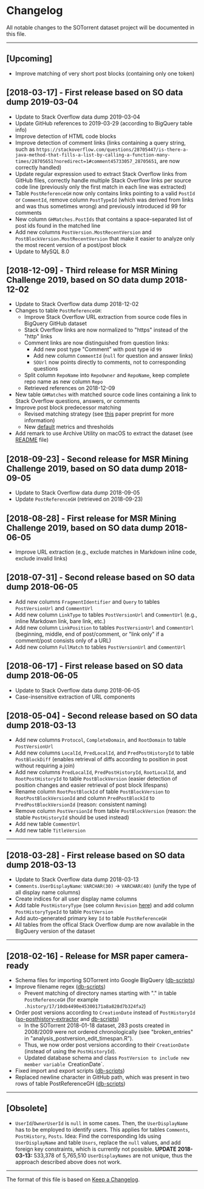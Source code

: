 # Changelog
All notable changes to the SOTorrent dataset project will be documented in this file.

---

## [Upcoming]

* Improve matching of very short post blocks (containing only one token)

## [2018-03-17] - First release based on SO data dump 2019-03-04

* Update to Stack Overflow data dump 2019-03-04
* Update GitHub references to 2019-03-29 (according to BigQuery table info)
* Improve detection of HTML code blocks
* Improve detection of comment links (links containing a query string, such as `https://stackoverflow.com/questions/28705447/is-there-a-java-method-that-fills-a-list-by-calling-a-function-many-times/28705651?noredirect=1#comment45733057_28705651`, are now correctly handled)
* Update regular expression used to extract Stack Overflow links from GitHub files, correctly handle multiple Stack Overflow links per source code line (previously only the first match in each line was extracted)
* Table `PostReferenceGH` now only contains links pointing to a valid `PostId` or `CommentId`, remove column `PostTypeId` (which was derived from links and was thus sometimes wrong) and previously introduced id 99 for comments
* New column `GHMatches.PostIds` that contains a space-separated list of post ids found in the matched line
* Add new columns `PostVersion.MostRecentVersion` and `PostBlockVersion.MostRecentVersion` that make it easier to analyze only the most recent version of a post/post block
* Update to MySQL 8.0

## [2018-12-09] - Third release for MSR Mining Challenge 2019, based on SO data dump 2018-12-02

* Update to Stack Overflow data dump 2018-12-02
* Changes to table `PostReferenceGH`:
  * Improve Stack Overflow URL extraction from source code files in BigQuery GitHub dataset
  * Stack Overflow links are now normalized to "https" instead of the "http" links
  * Comment links are now distinguished from question links:
    * Add new post type "Comment" with post type id `99`
    * Add new column `CommentId` (`null` for question and answer links)
    * `SOUrl` now points directly to comments, not to corresponding questions 
  * Split column `RepoName` into `RepoOwner` and `RepoName`, keep complete repo name as new column `Repo`
  * Retrieved references on 2018-12-09
* New table `GHMatches` with matched source code lines containing a link to Stack Overflow questions, answers, or comments
* Improve post block predecessor matching
  * Revised matching strategy (see [this](https://arxiv.org/abs/1811.00804) paper preprint for more information)
  * New [default](https://github.com/sotorrent/posthistory-extractor/blob/5876e666e5001b5a7b9a26057358a9855f088a0a/src/org/sotorrent/posthistoryextractor/Config.java#L75) metrics and thresholds 
* Add remark to use Archive Utility on macOS to extract the dataset (see [README](https://github.com/sotorrent/db-scripts/blob/master/sotorrent/README.md) file)

## [2018-09-23] - Second release for MSR Mining Challenge 2019, based on SO data dump 2018-09-05

* Update to Stack Overflow data dump 2018-09-05
* Update `PostReferenceGH` (retrieved on 2018-09-23)

## [2018-08-28] - First release for MSR Mining Challenge 2019, based on SO data dump 2018-06-05

* Improve URL extraction (e.g., exclude matches in Markdown inline code, exclude invalid links)

## [2018-07-31] - Second release based on SO data dump 2018-06-05

* Add new columns `FragmentIdentifier` and `Query` to tables `PostVersionUrl` and `CommentUrl`
* Add new column `LinkType` to tables `PostVersionUrl` and `CommentUrl` (e.g., inline Markdown link, bare link, etc.)
* Add new column `LinkPosition` to tables `PostVersionUrl` and `CommentUrl` (beginning, middle, end of post/comment, or "link only" if a comment/post consists only of a URL)
* Add new column `FullMatch` to tables `PostVersionUrl` and `CommentUrl`

## [2018-06-17] - First release based on SO data dump 2018-06-05

* Update to Stack Overflow data dump 2018-06-05
* Case-insensitive extraction of URL components

## [2018-05-04] - Second release based on SO data dump 2018-03-13

* Add new columns `Protocol`, `CompleteDomain`, and `RootDomain` to table `PostVersionUrl`
* Add new columns `LocalId`, `PredLocalId`, and `PredPostHistoryId` to table `PostBlockDiff` (enables retrieval of diffs according to position in post without requiring a join)
* Add new columns `PredLocalId`, `PredPostHistoryId`, `RootLocalId`, and `RootPostHistoryId` to table `PostBlockVersion` (easier detection of position changes and easier retrieval of post block lifespans)
* Rename column `RootPostBlockId` of table `PostBlockVersion` to `RootPostBlockVersionId` and column `PredPostBlockId` to `PredPostBlockVersionId` (reason: consistent naming)
* Remove column `PostVersionId` from table `PostBlockVersion` (reason: the stable `PostHistoryId` should be used instead)
* Add new table `CommentUrl`
* Add new table `TitleVersion`

---

## [2018-03-28] - First release based on SO data dump 2018-03-13

* Update to Stack Overflow data dump 2018-03-13
* `Comments.UserDisplayName`:  `VARCHAR(30)` → `VARCHAR(40)` (unify the type of all display name columns) 
* Create indices for all user display name columns
* Add table `PostHistoryType` (see column `Revision` [here](http://data.stackexchange.com/stackoverflow/query/36599/show-all-types)) and add column `PostHistoryTypeId` to table `PostVersion`
* Add auto-generated primary key `Id` to table `PostReferenceGH`
* All tables from the offical Stack Overflow dump are now available in the BigQuery version of the dataset

---

## [2018-02-16] - Release for MSR paper camera-ready

* Schema files for importing SOTorrent into Google BigQuery ([db-scripts](http://github.com/sotorrent/db-scripts))
*  Improve filename regex ([db-scripts](http://github.com/sotorrent/db-scripts))
    * Prevent matching of directory names starting with "." in table `PostReferenceGH` (for example `.history/17/10db4490e45300171a8a828d7b324fa2`)
*  Order post versions according to `CreationDate` instead of `PostHistoryId` ([so-posthistory-extractor](http://github.com/sotorrent/so-posthistory-extractor/) and [db-scripts](http://github.com/sotorrent/db-scripts))
    * In the SOTorrent 2018-01-18 dataset, 283 posts created in 2008/2009 were not ordered chronologically (see "broken_entries" in "analysis_postversion_edit_timespan.R").
    * Thus, we now order post versions according to their `CreationDate` (instead of using the `PostHistoryId`).
    * Updated database schema and class `PostVersion to include new member variable `CreationDate`.
* Fixed import and export scripts ([db-scripts](http://github.com/sotorrent/db-scripts))
* Replaced newline character in GitHub path, which was present in two rows of table PostReferenceGH ([db-scripts](http://github.com/sotorrent/db-scripts))

---

## [Obsolete]

* `UserId`/`OwnerUserId` is `null` in some cases. Then, the  `UserDisplayName` has to be employed to identify users. This applies for tables `Comments`, `PostHistory`, `Posts`. Idea: Find the corresponding Ids using `UserDisplayName` and table `Users`, replace the `null` values, and add foreign key constraints, which is currently not possible.
  **UPDATE 2018-03-13:**  533,378 of 5,765,510 `UserDisplayNames` are not unique, thus the approach described above does not work. 

---

The format of this file is based on [Keep a Changelog](http://keepachangelog.com/en/1.0.0/).
